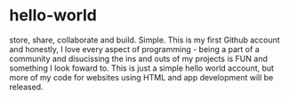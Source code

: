 # hello-world
store, share, collaborate and build. Simple.
This is my first Github account and honestly, I love every aspect of programming - being a part of a community and disucissing the ins and outs of my projects is FUN and something I look foward to. This is just a simple hello world account, but more of my code for websites using HTML and app development will be released.
